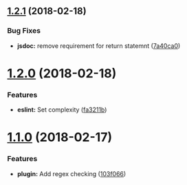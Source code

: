 <a name="1.2.1"></a>
## [1.2.1](https://github.com/mi11er-net/eslint-config/compare/v1.2.0...v1.2.1) (2018-02-18)


### Bug Fixes

* **jsdoc:** remove requirement for return statemnt ([7a40ca0](https://github.com/mi11er-net/eslint-config/commit/7a40ca0))

<a name="1.2.0"></a>
# [1.2.0](https://github.com/mi11er-net/eslint-config/compare/v1.1.0...v1.2.0) (2018-02-18)


### Features

* **eslint:** Set complexity ([fa3211b](https://github.com/mi11er-net/eslint-config/commit/fa3211b))

<a name="1.1.0"></a>
# [1.1.0](https://github.com/mi11er-net/eslint-config/compare/v1.0.0...v1.1.0) (2018-02-17)


### Features

* **plugin:** Add regex checking ([103f066](https://github.com/mi11er-net/eslint-config/commit/103f066))
